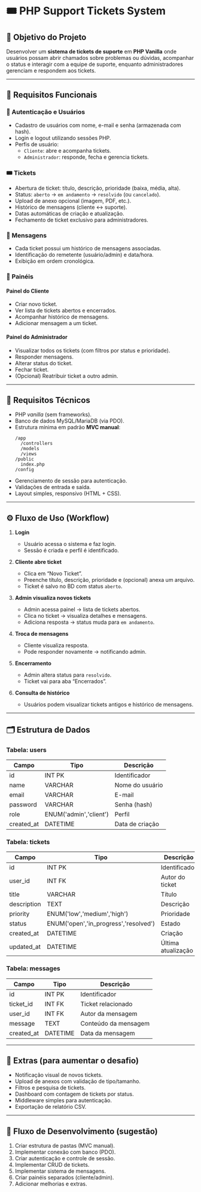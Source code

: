 # 🎟️ PHP Support Tickets System

## 🎯 Objetivo do Projeto
Desenvolver um **sistema de tickets de suporte** em **PHP Vanilla** onde usuários possam abrir chamados sobre problemas ou dúvidas, acompanhar o status e interagir com a equipe de suporte, enquanto administradores gerenciam e respondem aos tickets.

---

## 🧩 Requisitos Funcionais

### 🔐 Autenticação e Usuários
- Cadastro de usuários com nome, e-mail e senha (armazenada com hash).
- Login e logout utilizando sessões PHP.
- Perfis de usuário:
  - `Cliente`: abre e acompanha tickets.
  - `Administrador`: responde, fecha e gerencia tickets.

### 🎟️ Tickets
- Abertura de ticket: título, descrição, prioridade (baixa, média, alta).
- Status: `aberto` → `em andamento` → `resolvido` (ou `cancelado`).
- Upload de anexo opcional (imagem, PDF, etc.).
- Histórico de mensagens (cliente ↔ suporte).
- Datas automáticas de criação e atualização.
- Fechamento de ticket exclusivo para administradores.

### 💬 Mensagens
- Cada ticket possui um histórico de mensagens associadas.
- Identificação do remetente (usuário/admin) e data/hora.
- Exibição em ordem cronológica.

### 🧭 Painéis

#### Painel do Cliente
- Criar novo ticket.
- Ver lista de tickets abertos e encerrados.
- Acompanhar histórico de mensagens.
- Adicionar mensagem a um ticket.

#### Painel do Administrador
- Visualizar todos os tickets (com filtros por status e prioridade).
- Responder mensagens.
- Alterar status do ticket.
- Fechar ticket.
- (Opcional) Reatribuir ticket a outro admin.

---

## 🧱 Requisitos Técnicos
- PHP *vanilla* (sem frameworks).
- Banco de dados MySQL/MariaDB (via PDO).
- Estrutura mínima em padrão **MVC manual**:
  ```
  /app
    /controllers
    /models
    /views
  /public
    index.php
  /config
  ```
- Gerenciamento de sessão para autenticação.
- Validações de entrada e saída.
- Layout simples, responsivo (HTML + CSS).

---

## ⚙️ Fluxo de Uso (Workflow)

1. **Login**
   - Usuário acessa o sistema e faz login.
   - Sessão é criada e perfil é identificado.

2. **Cliente abre ticket**
   - Clica em “Novo Ticket”.
   - Preenche título, descrição, prioridade e (opcional) anexa um arquivo.
   - Ticket é salvo no BD com status `aberto`.

3. **Admin visualiza novos tickets**
   - Admin acessa painel → lista de tickets abertos.
   - Clica no ticket → visualiza detalhes e mensagens.
   - Adiciona resposta → status muda para `em andamento`.

4. **Troca de mensagens**
   - Cliente visualiza resposta.
   - Pode responder novamente → notificando admin.

5. **Encerramento**
   - Admin altera status para `resolvido`.
   - Ticket vai para aba “Encerrados”.

6. **Consulta de histórico**
   - Usuários podem visualizar tickets antigos e histórico de mensagens.

---

## 🗂️ Estrutura de Dados

### Tabela: users
| Campo | Tipo | Descrição |
|--------|------|------------|
| id | INT PK | Identificador |
| name | VARCHAR | Nome do usuário |
| email | VARCHAR | E-mail |
| password | VARCHAR | Senha (hash) |
| role | ENUM('admin','client') | Perfil |
| created_at | DATETIME | Data de criação |

### Tabela: tickets
| Campo | Tipo | Descrição |
|--------|------|------------|
| id | INT PK | Identificador |
| user_id | INT FK | Autor do ticket |
| title | VARCHAR | Título |
| description | TEXT | Descrição |
| priority | ENUM('low','medium','high') | Prioridade |
| status | ENUM('open','in_progress','resolved') | Estado |
| created_at | DATETIME | Criação |
| updated_at | DATETIME | Última atualização |

### Tabela: messages
| Campo | Tipo | Descrição |
|--------|------|------------|
| id | INT PK | Identificador |
| ticket_id | INT FK | Ticket relacionado |
| user_id | INT FK | Autor da mensagem |
| message | TEXT | Conteúdo da mensagem |
| created_at | DATETIME | Data da mensagem |

---

## 🚀 Extras (para aumentar o desafio)
- Notificação visual de novos tickets.
- Upload de anexos com validação de tipo/tamanho.
- Filtros e pesquisa de tickets.
- Dashboard com contagem de tickets por status.
- Middleware simples para autenticação.
- Exportação de relatório CSV.

---

## 🧭 Fluxo de Desenvolvimento (sugestão)
1. Criar estrutura de pastas (MVC manual).
2. Implementar conexão com banco (PDO).
3. Criar autenticação e controle de sessão.
4. Implementar CRUD de tickets.
5. Implementar sistema de mensagens.
6. Criar painéis separados (cliente/admin).
7. Adicionar melhorias e extras.
